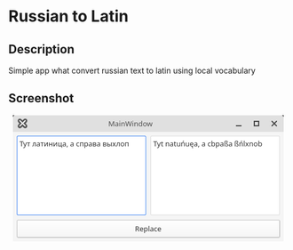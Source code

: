 # Russian to Latin

## Description
Simple app what convert russian text to latin using local vocabulary

## Screenshot
<p align="center">
 <img src="https://raw.githubusercontent.com/syorito-hatsuki/Ru2Latin/master/screenshots/main.png">
</p>

